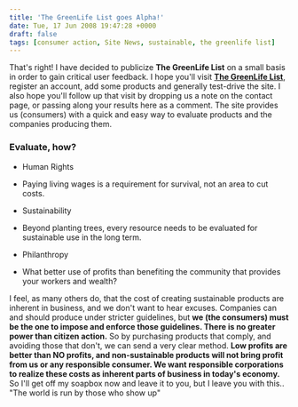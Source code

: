 ```yaml
---
title: 'The GreenLife List goes Alpha!'
date: Tue, 17 Jun 2008 19:47:28 +0000
draft: false
tags: [consumer action, Site News, sustainable, the greenlife list]
---
```


That's right! I have decided to publicize **The GreenLife List** on a small basis in order to gain critical user feedback. I hope you'll visit [**The GreenLife List**](http://thegreenlifelist.org "Open The GreenLife List in a new window to begin browsing."), register an account, add some products and generally test-drive the site. I also hope you'll follow up that visit by dropping us a note on the contact page, or passing along your results here as a comment. The site provides us (consumers) with a quick and easy way to evaluate products and the companies producing them.

### Evaluate, how?

- Human Rights

*   Paying living wages is a requirement for survival, not an area to cut costs.

- Sustainability

*   Beyond planting trees, every resource needs to be evaluated for sustainable use in the long term.

- Philanthropy

*   What better use of profits than benefiting the community that provides your workers and wealth?

I feel, as many others do, that the cost of creating sustainable products are inherent in business, and we don't want to hear excuses. Companies can and should produce under stricter guidelines, but **we (the consumers) must be the one to impose and enforce those guidelines. There is no greater power than citizen action.** So by purchasing products that comply, and avoiding those that don't, we can send a very clear method. **Low profits are better than NO profits, and non-sustainable products will not bring profit from us or any responsible consumer. We want responsible corporations to realize these costs as inherent parts of business in today's economy.** So I'll get off my soapbox now and leave it to you, but I leave you with this.. "The world is run by those who show up"
